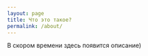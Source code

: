 ```yaml
---
layout: page
title: Что это такое?
permalink: /about/
---
```

В скором времени здесь появится описание)
